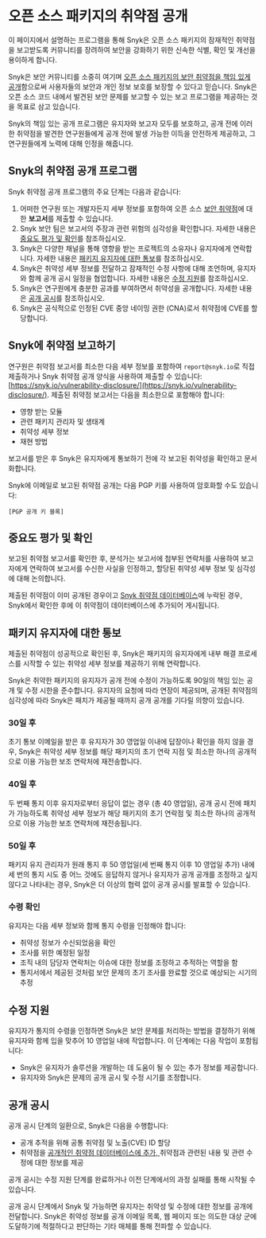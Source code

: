 # 오픈 소스 패키지의 취약점 공개

이 페이지에서 설명하는 프로그램을 통해 Snyk은 오픈 소스 패키지의 잠재적인 취약점을 보고받도록 커뮤니티를 장려하여 보안을 강화하기 위한 신속한 식별, 확인 및 개선을 용이하게 합니다. 

Snyk은 보안 커뮤니티를 소중히 여기며 [오픈 소스 패키지의 보안 취약점을 책임 있게 공개](https://snyk.io/series/open-source-security/report-2020)함으로써 사용자들의 보안과 개인 정보 보호를 보장할 수 있다고 믿습니다. Snyk은 오픈 소스 코드 내에서 발견된 보안 문제를 보고할 수 있는 보고 프로그램을 제공하는 것을 목표로 삼고 있습니다.

Snyk의 책임 있는 공개 프로그램은 유지자와 보고자 모두를 보호하고, 공개 전에 이러한 취약점을 발견한 연구원들에게 공개 전에 발생 가능한 이득을 안전하게 제공하고, 그 연구원들에게 노력에 대해 인정을 해줍니다.

## Snyk의 취약점 공개 프로그램

Snyk 취약점 공개 프로그램의 주요 단계는 다음과 같습니다:

1. 어떠한 연구원 또는 개발자든지 세부 정보를 포함하여 오픈 소스 [보안 취약점](https://snyk.io/learn/security-vulnerability-exploits-threats/)에 대한 **보고서**를 제출할 수 있습니다.
2. Snyk 보안 팀은 보고서의 주장과 관련 위험의 심각성을 확인합니다. 자세한 내용은 [중요도 평가 및 확인](disclosure-of-a-vulnerability-in-an-open-source-package.md#triaging-and-validation)를 참조하십시오.
3. Snyk은 다양한 채널을 통해 영향을 받는 프로젝트의 소유자나 유지자에게 연락합니다. 자세한 내용은 [패키지 유지자에 대한 통보](disclosure-of-a-vulnerability-in-an-open-source-package.md#notification-of-the-package-maintainer)를 참조하십시오.
4. Snyk은 취약성 세부 정보를 전달하고 잠재적인 수정 사항에 대해 조언하며, 유지자와 함께 공개 공시 일정을 협업합니다. 자세한 내용은 [수정 지원](disclosure-of-a-vulnerability-in-an-open-source-package.md#fix-assistance)를 참조하십시오.
5. Snyk은 연구원에게 충분한 공과를 부여하면서 취약성을 공개합니다. 자세한 내용은 [공개 공시](disclosure-of-a-vulnerability-in-an-open-source-package.md#public-disclosure)를 참조하십시오.
6. Snyk은 공식적으로 인정된 CVE 중앙 네이밍 권한 (CNA)로서 취약점에 CVE를 할당합니다.

## Snyk에 취약점 보고하기

연구원은 취약점 보고서를 최소한 다음 세부 정보를 포함하여 `report@snyk.io`로 직접 제출하거나 Snyk 취약점 공개 양식을 사용하여 제출할 수 있습니다: [https://snyk.io/vulnerability-disclosure/](https://snyk.io/vulnerability-disclosure/). 제출된 취약점 보고서는 다음을 최소한으로 포함해야 합니다:

- 영향 받는 모듈
- 관련 패키지 관리자 및 생태계
- 취약성 세부 정보
- 재현 방법

보고서를 받은 후 Snyk은 유지자에게 통보하기 전에 각 보고된 취약성을 확인하고 문서화합니다.

Snyk에 이메일로 보고된 취약점 공개는 다음 PGP 키를 사용하여 암호화할 수도 있습니다:

``` 
[PGP 공개 키 블록]
```

## 중요도 평가 및 확인

보고된 취약점 보고서를 확인한 후, 분석가는 보고서에 첨부된 연락처를 사용하여 보고자에게 연락하여 보고서를 수신한 사실을 인정하고, 할당된 취약성 세부 정보 및 심각성에 대해 논의합니다.

제출된 취약점이 이미 공개된 경우이고 [Snyk 취약점 데이터베이스](https://security.snyk.io)에 누락된 경우, Snyk에서 확인한 후에 이 취약점이 데이터베이스에 추가되어 게시됩니다.

## 패키지 유지자에 대한 통보

제출된 취약점이 성공적으로 확인된 후, Snyk은 패키지의 유지자에게 내부 해결 프로세스를 시작할 수 있는 취약성 세부 정보를 제공하기 위해 연락합니다.

Snyk은 취약한 패키지의 유지자가 공개 전에 수정이 가능하도록 90일의 책임 있는 공개 및 수정 시한을 준수합니다. 유지자의 요청에 따라 연장이 제공되며, 공개된 취약점의 심각성에 따라 Snyk은 패치가 제공될 때까지 공개 공개를 기다릴 의향이 있습니다.

### 30일 후

초기 통보 이메일을 받은 후 유지자가 30 영업일 이내에 답장이나 확인을 하지 않을 경우, Snyk은 취약성 세부 정보를 해당 패키지의 초기 연락 지점 및 최소한 하나의 공개적으로 이용 가능한 보조 연락처에 재전송합니다.

### 40일 후

두 번째 통지 이후 유지자로부터 응답이 없는 경우 (총 40 영업일), 공개 공시 전에 패치가 가능하도록 취약성 세부 정보가 해당 패키지의 초기 연락점 및 최소한 하나의 공개적으로 이용 가능한 보조 연락처에 재전송됩니다.

### 50일 후

패키지 유지 관리자가 원래 통지 후 50 영업일(세 번째 통지 이후 10 영업일 추가) 내에 세 번의 통지 시도 중 어느 것에도 응답하지 않거나 유지자가 공개 공개를 조정하고 싶지 않다고 나타내는 경우, Snyk은 더 이상의 협력 없이 공개 공시를 발표할 수 있습니다.

### 수령 확인

유지자는 다음 세부 정보와 함께 통지 수령을 인정해야 합니다:

- 취약성 정보가 수신되었음을 확인
- 조사를 위한 예정된 일정
- 조직 내의 담당자 연락처는 이슈에 대한 정보를 조정하고 추적하는 역할을 함
- 통지서에서 제공된 것처럼 보안 문제의 초기 조사를 완료할 것으로 예상되는 시기의 추정

## 수정 지원

유지자가 통지의 수령을 인정하면 Snyk은 보안 문제를 처리하는 방법을 결정하기 위해 유지자와 함께 입을 맞추어 10 영업일 내에 작업합니다. 이 단계에는 다음 작업이 포함됩니다:

- Snyk은 유지자가 솔루션을 개발하는 데 도움이 될 수 있는 추가 정보를 제공합니다.
- 유지자와 Snyk은 문제의 공개 공시 및 수정 시기를 조정합니다.

## 공개 공시

공개 공시 단계의 일환으로, Snyk은 다음을 수행합니다:

- 공개 추적을 위해 공통 취약점 및 노출(CVE) ID 할당
- 취약점을 [공개적인 취약점 데이터베이스에 추가, ](https://security.snyk.io/)취약점과 관련된 내용 및 관련 수정에 대한 정보를 제공

공개 공시는 수정 지원 단계를 완료하거나 이전 단계에서의 과정 실패를 통해 시작될 수 있습니다.

공개 공시 단계에서 Snyk 및 가능하면 유지자는 취약성 및 수정에 대한 정보를 공개에 전달합니다. Snyk은 취약성 정보를 공개 이메일 목록, 웹 페이지 또는 의도한 대상 군에 도달하기에 적절하다고 판단하는 기타 매체를 통해 전파할 수 있습니다.